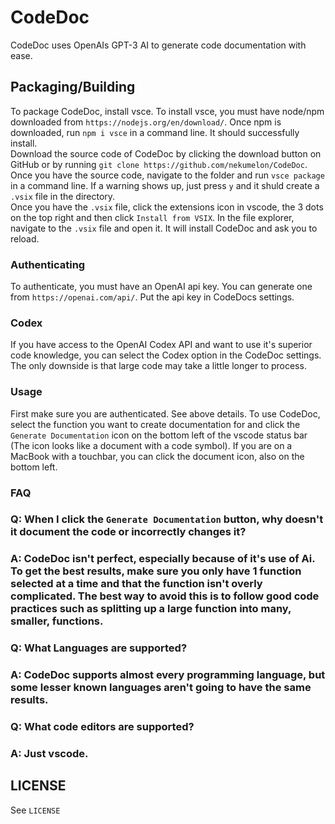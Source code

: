 # CodeDoc
CodeDoc uses OpenAIs GPT-3 AI to generate code documentation with ease.

## Packaging/Building
To package CodeDoc, install vsce. To install vsce, you must have node/npm downloaded from `https://nodejs.org/en/download/`. Once npm is downloaded, run `npm i vsce` in a command line. It should successfully install. \
Download the source code of CodeDoc by clicking the download button on GitHub or by running `git clone https://github.com/nekumelon/CodeDoc`. Once you have the source code, navigate to the folder and run `vsce package` in a command line. If a warning shows up, just press `y` and it shuld create a `.vsix` file in the directory. \
Once you have the `.vsix` file, click the extensions icon in vscode, the 3 dots on the top right and then click `Install from VSIX`. In the file explorer, navigate to the `.vsix` file and open it. It will install CodeDoc and ask you to reload.

### Authenticating
To authenticate, you must have an OpenAI api key. You can generate one from `https://openai.com/api/`. Put the api key in CodeDocs settings.

### Codex
If you have access to the OpenAI Codex API and want to use it's superior code knowledge, you can select the Codex option in the CodeDoc settings. The only downside is that large code may take a little longer to process.

### Usage
First make sure you are authenticated. See above details.
To use CodeDoc, select the function you want to create documentation for and click the `Generate Documentation` icon on the bottom left of the vscode status bar (The icon looks like a document with a code symbol). If you are on a MacBook with a touchbar, you can click the document icon, also on the bottom left.

### FAQ

### Q: When I click the `Generate Documentation` button, why doesn't it document the code or incorrectly changes it?
### A: CodeDoc isn't perfect, especially because of it's use of Ai. To get the best results, make sure you only have 1 function selected at a time and that the function isn't overly complicated. The best way to avoid this is to follow good code practices such as splitting up a large function into many, smaller, functions.

### Q: What Languages are supported?
### A: CodeDoc supports almost every programming language, but some lesser known languages aren't going to have the same results.

### Q: What code editors are supported?
### A: Just vscode.

## LICENSE
See `LICENSE`